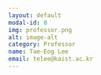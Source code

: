```yaml
---
layout: default
modal-id: 0
img: professor.png
alt: image-alt
category: Professor
name: Tae-Eog Lee
email: telee@kaist.ac.kr
---
```

